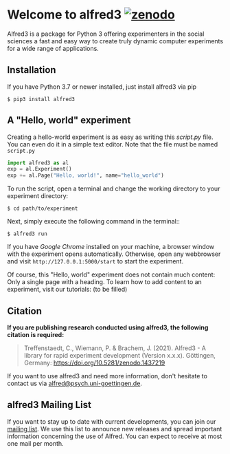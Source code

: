 # Welcome to alfred3 [![zenodo](https://zenodo.org/badge/150700371.svg)](https://zenodo.org/badge/latestdoi/150700371)


Alfred3 is a package for Python 3 offering experimenters in the social 
sciences a fast and easy way to create truly dynamic computer experiments 
for a wide range of applications.

## Installation

If you have Python 3.7 or newer installed, just install alfred3 via pip

```
$ pip3 install alfred3
```

## A "Hello, world" experiment

Creating a hello-world experiment is as easy as writing this *script.py*
file. You can even do it in a simple text editor. Note that the file
must be named ``script.py``

```python
import alfred3 as al
exp = al.Experiment()
exp += al.Page("Hello, world!", name="hello_world") 
```

To run the script, open a terminal and change the working directory to
your experiment directory:

```
$ cd path/to/experiment
```

Next, simply execute the following command in the terminal::

```
$ alfred3 run
```

If you have *Google Chrome* installed on your machine, a browser window 
with the experiment opens automatically. Otherwise, open any webbrowser 
and visit ``http://127.0.0.1:5000/start`` to start the experiment.

Of course, this "Hello, world" experiment does not contain much content:
Only a single page with a heading. To learn how to add content to an 
experiment, visit our tutorials: (to be filled)

## Citation

**If you are publishing research conducted using alfred3, the 
following citation is required:**

>Treffenstaedt, C., Wiemann, P. & Brachem, J. (2021). Alfred3 - A 
library for rapid experiment development (Version x.x.x). Göttingen, 
Germany: https://doi.org/10.5281/zenodo.1437219

If you want to use alfred3 and need more information, don't hesitate to 
contact us via alfred@psych.uni-goettingen.de.

## alfred3 Mailing List

If you want to stay up to date with current developments, you can join 
our [mailing list](mailto:https://listserv.gwdg.de/mailman/listinfo/Alfred).
We use this list to announce new releases and spread important 
information concerning the use of Alfred. You can expect to receive at 
most one mail per month.
